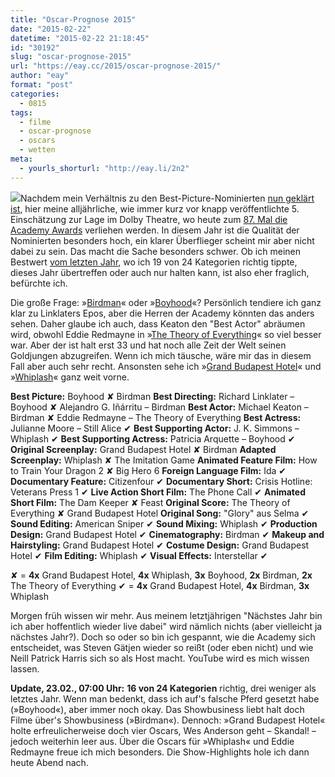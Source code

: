 ```yaml
---
title: "Oscar-Prognose 2015"
date: "2015-02-22"
datetime: "2015-02-22 21:18:45"
id: "30192"
slug: "oscar-prognose-2015"
url: "https://eay.cc/2015/oscar-prognose-2015/"
author: "eay"
format: "post"
categories:
  - 0815
tags:
  - filme
  - oscar-prognose
  - oscars
  - wetten
meta:
  - yourls_shorturl: "http://eay.li/2n2"
---
```


![](https://eay.cc/uploads/2010/oscar.jpg)Nachdem mein Verhältnis zu den Best-Picture-Nominierten [nun geklärt ist](//eay.cc/2015/oscars-2015-review-rundumschlag/), hier meine alljährliche, wie immer kurz vor knapp veröffentlichte 5. Einschätzung zur Lage im Dolby Theatre, wo heute zum [87\. Mal die Academy Awards](https://en.wikipedia.org/wiki/87th_Academy_Awards) verliehen werden. In diesem Jahr ist die Qualität der Nominierten besonders hoch, ein klarer Überflieger scheint mir aber nicht dabei zu sein. Das macht die Sache besonders schwer. Ob ich meinen Bestwert [vom letzten Jahr](//eay.cc/2014/oscar-prognose-2014/), wo ich 19 von 24 Kategorien richtig tippte, dieses Jahr übertreffen oder auch nur halten kann, ist also eher fraglich, befürchte ich.

Die große Frage: »[Birdman](//eay.cc/2015/oscars-2015-review-rundumschlag/#birdman)« oder »[Boyhood](//eay.cc/2015/oscars-2015-review-rundumschlag/#boyhood)«? Persönlich tendiere ich ganz klar zu Linklaters Epos, aber die Herren der Academy könnten das anders sehen. Daher glaube ich auch, dass Keaton den "Best Actor" abräumen wird, obwohl Eddie Redmayne in »[The Theory of Everything](//eay.cc/2015/die-entdeckung-der-unendlichkeit/)« so viel besser war. Aber der ist halt erst 33 und hat noch alle Zeit der Welt seinen Goldjungen abzugreifen. Wenn ich mich täusche, wäre mir das in diesem Fall aber auch sehr recht. Ansonsten sehe ich »[Grand Budapest Hotel](//eay.cc/2015/oscars-2015-review-rundumschlag/#grandbudapesthotel)« und »[Whiplash](//eay.cc/2015/oscars-2015-review-rundumschlag/#whiplash)« ganz weit vorne.

**Best Picture:** Boyhood ✘ Birdman **Best Directing:** Richard Linklater – Boyhood ✘ Alejandro G. Iñárritu – Birdman **Best Actor:** Michael Keaton – Birdman ✘ Eddie Redmayne – The Theory of Everything **Best Actress:** Julianne Moore – Still Alice ✔ **Best Supporting Actor:** J. K. Simmons – Whiplash ✔ **Best Supporting Actress:** Patricia Arquette – Boyhood ✔ **Original Screenplay:** Grand Budapest Hotel ✘ Birdman **Adapted Screenplay:** Whiplash ✘ The Imitation Game **Animated Feature Film:** How to Train Your Dragon 2 ✘ Big Hero 6 **Foreign Language Film:** Ida ✔ **Documentary Feature:** Citizenfour ✔ **Documentary Short:** Crisis Hotline: Veterans Press 1 ✔ **Live Action Short Film:** The Phone Call ✔ **Animated Short Film:** The Dam Keeper ✘ Feast **Original Score:** The Theory of Everything ✘ Grand Budapest Hotel **Original Song:** "Glory" aus Selma ✔ **Sound Editing:** American Sniper ✔ **Sound Mixing:** Whiplash ✔ **Production Design:** Grand Budapest Hotel ✔ **Cinematography:** Birdman ✔ **Makeup and Hairstyling:** Grand Budapest Hotel ✔ **Costume Design:** Grand Budapest Hotel ✔ **Film Editing:** Whiplash ✔ **Visual Effects:** Interstellar ✔

✘ = **4x** Grand Budapest Hotel, **4x** Whiplash, **3x** Boyhood, **2x** Birdman, **2x** The Theory of Everything ✔ = **4x** Grand Budapest Hotel, **4x** Birdman, **3x** Whiplash

Morgen früh wissen wir mehr. Aus meinem letztjährigen "Nächstes Jahr bin ich aber hoffentlich wieder live dabei" wird nämlich nichts (aber vielleicht ja nächstes Jahr?). Doch so oder so bin ich gespannt, wie die Academy sich entscheidet, was Steven Gätjen wieder so reißt (oder eben nicht) und wie Neill Patrick Harris sich so als Host macht. YouTube wird es mich wissen lassen.

**Update, 23.02., 07:00 Uhr:** **16 von 24 Kategorien** richtig, drei weniger als letztes Jahr. Wenn man bedenkt, dass ich auf's falsche Pferd gesetzt habe (»Boyhood«), aber immer noch okay. Das Showbusiness liebt halt doch Filme über's Showbusiness (»Birdman«). Dennoch: »Grand Budapest Hotel« holte erfreulicherweise doch vier Oscars, Wes Anderson geht – Skandal! – jedoch weiterhin leer aus. Über die Oscars für »Whiplash« und Eddie Redmayne freue ich mich besonders. Die Show-Highlights hole ich dann heute Abend nach.
